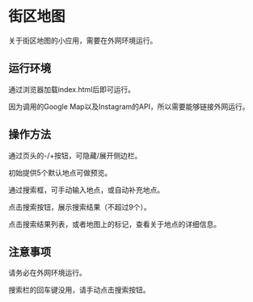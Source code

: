 # 街区地图

关于街区地图的小应用，需要在外网环境运行。

## 运行环境

通过浏览器加载index.html后即可运行。

因为调用的Google Map以及Instagram的API，所以需要能够链接外网运行。

## 操作方法

通过页头的-/+按钮，可隐藏/展开侧边栏。

初始提供5个默认地点可做预览。

通过搜索框，可手动输入地点，或自动补充地点。

点击搜索按钮，展示搜索结果（不超过9个）。

点击搜索结果列表，或者地图上的标记，查看关于地点的详细信息。

## 注意事项

请务必在外网环境运行。

搜索栏的回车键没用，请手动点击搜索按钮。